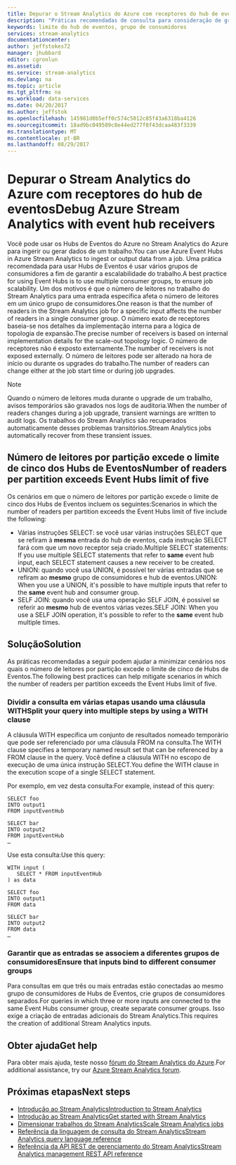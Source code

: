 ```yaml
---
title: Depurar o Stream Analytics do Azure com receptores do hub de eventos | Microsoft Docs
description: "Práticas recomendadas de consulta para consideração de grupos de consumidores dos Hubs de Eventos em trabalhos do Stream Analytics."
keywords: limite do hub de eventos, grupo de consumidores
services: stream-analytics
documentationcenter: 
author: jeffstokes72
manager: jhubbard
editor: cgronlun
ms.assetid: 
ms.service: stream-analytics
ms.devlang: na
ms.topic: article
ms.tgt_pltfrm: na
ms.workload: data-services
ms.date: 04/20/2017
ms.author: jeffstok
ms.openlocfilehash: 145981d0b5eff0c574c5012c85f43a6318ba4126
ms.sourcegitcommit: 18ad9bc049589c8e44ed277f8f43dcaa483f3339
ms.translationtype: MT
ms.contentlocale: pt-BR
ms.lasthandoff: 08/29/2017
---
```

# <a name="debug-azure-stream-analytics-with-event-hub-receivers"></a><span data-ttu-id="fc71d-104">Depurar o Stream Analytics do Azure com receptores do hub de eventos</span><span class="sxs-lookup"><span data-stu-id="fc71d-104">Debug Azure Stream Analytics with event hub receivers</span></span>

<span data-ttu-id="fc71d-105">Você pode usar os Hubs de Eventos do Azure no Stream Analytics do Azure para ingerir ou gerar dados de um trabalho.</span><span class="sxs-lookup"><span data-stu-id="fc71d-105">You can use Azure Event Hubs in Azure Stream Analytics to ingest or output data from a job.</span></span> <span data-ttu-id="fc71d-106">Uma prática recomendada para usar Hubs de Eventos é usar vários grupos de consumidores a fim de garantir a escalabilidade do trabalho.</span><span class="sxs-lookup"><span data-stu-id="fc71d-106">A best practice for using Event Hubs is to use multiple consumer groups, to ensure job scalability.</span></span> <span data-ttu-id="fc71d-107">Um dos motivos é que o número de leitores no trabalho do Stream Analytics para uma entrada específica afeta o número de leitores em um único grupo de consumidores.</span><span class="sxs-lookup"><span data-stu-id="fc71d-107">One reason is that the number of readers in the Stream Analytics job for a specific input affects the number of readers in a single consumer group.</span></span> <span data-ttu-id="fc71d-108">O número exato de receptores baseia-se nos detalhes da implementação interna para a lógica de topologia de expansão.</span><span class="sxs-lookup"><span data-stu-id="fc71d-108">The precise number of receivers is based on internal implementation details for the scale-out topology logic.</span></span> <span data-ttu-id="fc71d-109">O número de receptores não é exposto externamente.</span><span class="sxs-lookup"><span data-stu-id="fc71d-109">The number of receivers is not exposed externally.</span></span> <span data-ttu-id="fc71d-110">O número de leitores pode ser alterado na hora de início ou durante os upgrades do trabalho.</span><span class="sxs-lookup"><span data-stu-id="fc71d-110">The number of readers can change either at the job start time or during job upgrades.</span></span>

> [!NOTE]
> <span data-ttu-id="fc71d-111">Quando o número de leitores muda durante o upgrade de um trabalho, avisos temporários são gravados nos logs de auditoria.</span><span class="sxs-lookup"><span data-stu-id="fc71d-111">When the number of readers changes during a job upgrade, transient warnings are written to audit logs.</span></span> <span data-ttu-id="fc71d-112">Os trabalhos do Stream Analytics são recuperados automaticamente desses problemas transitórios.</span><span class="sxs-lookup"><span data-stu-id="fc71d-112">Stream Analytics jobs automatically recover from these transient issues.</span></span>

## <a name="number-of-readers-per-partition-exceeds-event-hubs-limit-of-five"></a><span data-ttu-id="fc71d-113">Número de leitores por partição excede o limite de cinco dos Hubs de Eventos</span><span class="sxs-lookup"><span data-stu-id="fc71d-113">Number of readers per partition exceeds Event Hubs limit of five</span></span>

<span data-ttu-id="fc71d-114">Os cenários em que o número de leitores por partição excede o limite de cinco dos Hubs de Eventos incluem os seguintes:</span><span class="sxs-lookup"><span data-stu-id="fc71d-114">Scenarios in which the number of readers per partition exceeds the Event Hubs limit of five include the following:</span></span>

* <span data-ttu-id="fc71d-115">Várias instruções SELECT: se você usar várias instruções SELECT que se refiram à **mesma** entrada do hub de eventos, cada instrução SELECT fará com que um novo receptor seja criado.</span><span class="sxs-lookup"><span data-stu-id="fc71d-115">Multiple SELECT statements: If you use multiple SELECT statements that refer to **same** event hub input, each SELECT statement causes a new receiver to be created.</span></span>
* <span data-ttu-id="fc71d-116">UNION: quando você usa UNION, é possível ter várias entradas que se refiram ao **mesmo** grupo de consumidores e hub de eventos.</span><span class="sxs-lookup"><span data-stu-id="fc71d-116">UNION: When you use a UNION, it's possible to have multiple inputs that refer to the **same** event hub and consumer group.</span></span>
* <span data-ttu-id="fc71d-117">SELF JOIN: quando você usa uma operação SELF JOIN, é possível se referir ao **mesmo** hub de eventos várias vezes.</span><span class="sxs-lookup"><span data-stu-id="fc71d-117">SELF JOIN: When you use a SELF JOIN operation, it's possible to refer to the **same** event hub multiple times.</span></span>

## <a name="solution"></a><span data-ttu-id="fc71d-118">Solução</span><span class="sxs-lookup"><span data-stu-id="fc71d-118">Solution</span></span>

<span data-ttu-id="fc71d-119">As práticas recomendadas a seguir podem ajudar a minimizar cenários nos quais o número de leitores por partição excede o limite de cinco de Hubs de Eventos.</span><span class="sxs-lookup"><span data-stu-id="fc71d-119">The following best practices can help mitigate scenarios in which the number of readers per partition exceeds the Event Hubs limit of five.</span></span>

### <a name="split-your-query-into-multiple-steps-by-using-a-with-clause"></a><span data-ttu-id="fc71d-120">Dividir a consulta em várias etapas usando uma cláusula WITH</span><span class="sxs-lookup"><span data-stu-id="fc71d-120">Split your query into multiple steps by using a WITH clause</span></span>

<span data-ttu-id="fc71d-121">A cláusula WITH especifica um conjunto de resultados nomeado temporário que pode ser referenciado por uma cláusula FROM na consulta.</span><span class="sxs-lookup"><span data-stu-id="fc71d-121">The WITH clause specifies a temporary named result set that can be referenced by a FROM clause in the query.</span></span> <span data-ttu-id="fc71d-122">Você define a cláusula WITH no escopo de execução de uma única instrução SELECT.</span><span class="sxs-lookup"><span data-stu-id="fc71d-122">You define the WITH clause in the execution scope of a single SELECT statement.</span></span>

<span data-ttu-id="fc71d-123">Por exemplo, em vez desta consulta:</span><span class="sxs-lookup"><span data-stu-id="fc71d-123">For example, instead of this query:</span></span>

```
SELECT foo 
INTO output1
FROM inputEventHub

SELECT bar
INTO output2
FROM inputEventHub 
…
```

<span data-ttu-id="fc71d-124">Use esta consulta:</span><span class="sxs-lookup"><span data-stu-id="fc71d-124">Use this query:</span></span>

```
WITH input (
   SELECT * FROM inputEventHub
) as data

SELECT foo
INTO output1
FROM data

SELECT bar
INTO output2
FROM data
…
```

### <a name="ensure-that-inputs-bind-to-different-consumer-groups"></a><span data-ttu-id="fc71d-125">Garantir que as entradas se associem a diferentes grupos de consumidores</span><span class="sxs-lookup"><span data-stu-id="fc71d-125">Ensure that inputs bind to different consumer groups</span></span>

<span data-ttu-id="fc71d-126">Para consultas em que três ou mais entradas estão conectadas ao mesmo grupo de consumidores de Hubs de Eventos, crie grupos de consumidores separados.</span><span class="sxs-lookup"><span data-stu-id="fc71d-126">For queries in which three or more inputs are connected to the same Event Hubs consumer group, create separate consumer groups.</span></span> <span data-ttu-id="fc71d-127">Isso exige a criação de entradas adicionais do Stream Analytics.</span><span class="sxs-lookup"><span data-stu-id="fc71d-127">This requires the creation of additional Stream Analytics inputs.</span></span>


## <a name="get-help"></a><span data-ttu-id="fc71d-128">Obter ajuda</span><span class="sxs-lookup"><span data-stu-id="fc71d-128">Get help</span></span>
<span data-ttu-id="fc71d-129">Para obter mais ajuda, teste nosso [fórum do Stream Analytics do Azure](https://social.msdn.microsoft.com/Forums/en-US/home?forum=AzureStreamAnalytics).</span><span class="sxs-lookup"><span data-stu-id="fc71d-129">For additional assistance, try our [Azure Stream Analytics forum](https://social.msdn.microsoft.com/Forums/en-US/home?forum=AzureStreamAnalytics).</span></span>

## <a name="next-steps"></a><span data-ttu-id="fc71d-130">Próximas etapas</span><span class="sxs-lookup"><span data-stu-id="fc71d-130">Next steps</span></span>
* [<span data-ttu-id="fc71d-131">Introdução ao Stream Analytics</span><span class="sxs-lookup"><span data-stu-id="fc71d-131">Introduction to Stream Analytics</span></span>](stream-analytics-introduction.md)
* [<span data-ttu-id="fc71d-132">Introdução ao Stream Analytics</span><span class="sxs-lookup"><span data-stu-id="fc71d-132">Get started with Stream Analytics</span></span>](stream-analytics-real-time-fraud-detection.md)
* [<span data-ttu-id="fc71d-133">Dimensionar trabalhos do Stream Analytics</span><span class="sxs-lookup"><span data-stu-id="fc71d-133">Scale Stream Analytics jobs</span></span>](stream-analytics-scale-jobs.md)
* [<span data-ttu-id="fc71d-134">Referência da linguagem de consulta do Stream Analytics</span><span class="sxs-lookup"><span data-stu-id="fc71d-134">Stream Analytics query language reference</span></span>](https://msdn.microsoft.com/library/azure/dn834998.aspx)
* [<span data-ttu-id="fc71d-135">Referência da API REST de gerenciamento do Stream Analytics</span><span class="sxs-lookup"><span data-stu-id="fc71d-135">Stream Analytics management REST API reference</span></span>](https://msdn.microsoft.com/library/azure/dn835031.aspx)
